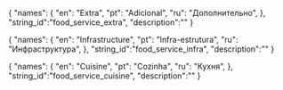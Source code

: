{
    "names": {
        "en": "Extra",
        "pt": "Adicional",
        "ru": "Дополнительно",
    },
    "string_id":"food_service_extra",
    "description":""
}

{
    "names": {
        "en": "Infrastructure",
        "pt": "Infra-estrutura",
        "ru": "Инфраструктура",
    },
    "string_id":"food_service_infra",
    "description":""
}

{
    "names": {
        "en": "Сuisine",
        "pt": "Сozinha",
        "ru": "Кухня",
    },
    "string_id":"food_service_сuisine",
    "description":""
}